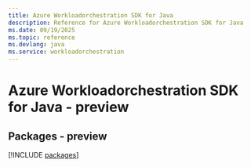 ```yaml
---
title: Azure Workloadorchestration SDK for Java
description: Reference for Azure Workloadorchestration SDK for Java
ms.date: 09/19/2025
ms.topic: reference
ms.devlang: java
ms.service: workloadorchestration
---
```

# Azure Workloadorchestration SDK for Java - preview
## Packages - preview
[!INCLUDE [packages](workloadorchestration-index.md)]